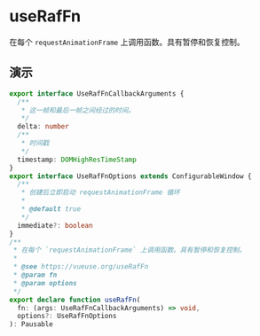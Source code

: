 # useRafFn

在每个 `requestAnimationFrame` 上调用函数。具有暂停和恢复控制。

## 演示

<demo src="./demo.vue" title="useRafFn" desc=""></demo>


```ts
export interface UseRafFnCallbackArguments {
  /**
   * 这一帧和最后一帧之间经过的时间。
   */
  delta: number
  /**
   * 时间戳
   */
  timestamp: DOMHighResTimeStamp
}
export interface UseRafFnOptions extends ConfigurableWindow {
  /**
   * 创建后立即启动 requestAnimationFrame 循环
   *
   * @default true
   */
  immediate?: boolean
}
/**
 * 在每个 `requestAnimationFrame` 上调用函数。具有暂停和恢复控制。
 *
 * @see https://vueuse.org/useRafFn
 * @param fn
 * @param options
 */
export declare function useRafFn(
  fn: (args: UseRafFnCallbackArguments) => void,
  options?: UseRafFnOptions
): Pausable
```
